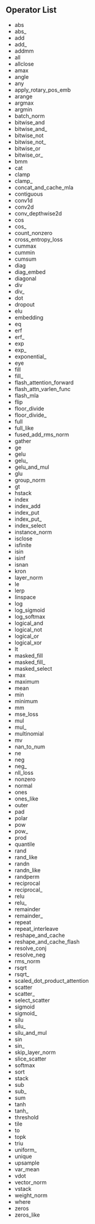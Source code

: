 ## Operator List

- abs
- abs_
- add
- add_
- addmm
- all
- allclose
- amax
- angle
- any
- apply_rotary_pos_emb
- arange
- argmax
- argmin
- batch_norm
- bitwise_and
- bitwise_and_
- bitwise_not
- bitwise_not_
- bitwise_or
- bitwise_or_
- bmm
- cat
- clamp
- clamp_
- concat_and_cache_mla
- contiguous
- conv1d
- conv2d
- conv_depthwise2d
- cos
- cos_
- count_nonzero
- cross_entropy_loss
- cummax
- cummin
- cumsum
- diag
- diag_embed
- diagonal
- div
- div_
- dot
- dropout
- elu
- embedding
- eq
- erf
- erf_
- exp
- exp_
- exponential_
- eye
- fill
- fill_
- flash_attention_forward
- flash_attn_varlen_func
- flash_mla
- flip
- floor_divide
- floor_divide_
- full
- full_like
- fused_add_rms_norm
- gather
- ge
- gelu
- gelu_
- gelu_and_mul
- glu
- group_norm
- gt
- hstack
- index
- index_add
- index_put
- index_put_
- index_select
- instance_norm
- isclose
- isfinite
- isin
- isinf
- isnan
- kron
- layer_norm
- le
- lerp
- linspace
- log
- log_sigmoid
- log_softmax
- logical_and
- logical_not
- logical_or
- logical_xor
- lt
- masked_fill
- masked_fill_
- masked_select
- max
- maximum
- mean
- min
- minimum
- mm
- mse_loss
- mul
- mul_
- multinomial
- mv
- nan_to_num
- ne
- neg
- neg_
- nll_loss
- nonzero
- normal
- ones
- ones_like
- outer
- pad
- polar
- pow
- pow_
- prod
- quantile
- rand
- rand_like
- randn
- randn_like
- randperm
- reciprocal
- reciprocal_
- relu
- relu_
- remainder
- remainder_
- repeat
- repeat_interleave
- reshape_and_cache
- reshape_and_cache_flash
- resolve_conj
- resolve_neg
- rms_norm
- rsqrt
- rsqrt_
- scaled_dot_product_attention
- scatter
- scatter_
- select_scatter
- sigmoid
- sigmoid_
- silu
- silu_
- silu_and_mul
- sin
- sin_
- skip_layer_norm
- slice_scatter
- softmax
- sort
- stack
- sub
- sub_
- sum
- tanh
- tanh_
- threshold
- tile
- to
- topk
- triu
- uniform_
- unique
- upsample
- var_mean
- vdot
- vector_norm
- vstack
- weight_norm
- where
- zeros
- zeros_like
